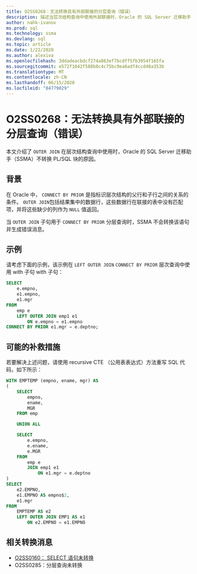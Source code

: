 ```yaml
---
title: O2SS0268：无法转换具有外部联接的分层查询（错误）
description: 描述当层次结构查询中使用外部联接时，Oracle 的 SQL Server 迁移助手（SSMA）不转换 PL/SQL 块的原因。
author: nahk-ivanov
ms.prod: sql
ms.technology: ssma
ms.devlang: sql
ms.topic: article
ms.date: 1/22/2020
ms.author: alexiva
ms.openlocfilehash: 3ddadeacbdcf274a863ef7bcdff5fb3954f165fa
ms.sourcegitcommit: e572f1642f588b8c4c75bc9ea6adf4ccd48a353b
ms.translationtype: MT
ms.contentlocale: zh-CN
ms.lasthandoff: 06/15/2020
ms.locfileid: "84779029"
---
```

# <a name="o2ss0268-hierarchical-query-with-outer-join-cannot-be-converted-error"></a>O2SS0268：无法转换具有外部联接的分层查询（错误）

本文介绍了 `OUTER JOIN` 在层次结构查询中使用时，Oracle 的 SQL Server 迁移助手（SSMA）不转换 PL/SQL 块的原因。

## <a name="background"></a>背景

在 Oracle 中， `CONNECT BY PRIOR` 是指标识层次结构的父行和子行之间的关系的条件。 `OUTER JOIN`包括结果集中的数据行，这些数据行在联接的表中没有匹配项，并将这些缺少的列作为 `NULL` 值返回。

当 `OUTER JOIN` 子句用于 `CONNECT BY PRIOR` 分层查询时，SSMA 不会转换该语句并生成错误消息。

## <a name="example"></a>示例

请考虑下面的示例，该示例在 `LEFT OUTER JOIN` `CONNECT BY PRIOR` 层次查询中使用 with 子句 with 子句：

```sql
SELECT
    e.empno,
    e1.empno,
    e1.mgr
FROM
    emp e
    LEFT OUTER JOIN emp1 e1
        ON e.empno = e1.empno
CONNECT BY PRIOR e1.mgr = e.deptno;
```

## <a name="possible-remedies"></a>可能的补救措施

若要解决上述问题，请使用 recursive CTE （公用表表达式）方法重写 SQL 代码，如下所示：

```sql
WITH EMPTEMP (empno, ename, mgr) AS
(
    SELECT
        empno,
        ename,
        MGR
    FROM emp

    UNION ALL

    SELECT
        e.empno,
        e.ename,
        e.MGR
    FROM
        emp e
        JOIN emp1 e1
            ON e1.mgr = e.deptno
)
SELECT
    e2.EMPNO,
    e1.EMPNO AS empno$2,
    e1.mgr
FROM
    EMPTEMP AS e2
    LEFT OUTER JOIN EMP1 AS e1
        ON e2.EMPNO = e1.EMPNO
```

## <a name="related-conversion-messages"></a>相关转换消息

* [O2SS0160： SELECT 语句未转换](o2ss0160.md)
* O2SS0285：分层查询未转换
